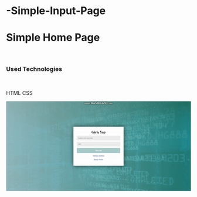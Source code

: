 # -Simple-Input-Page

 <h1>Simple Home Page</h1>
 <br>
 <h3>Used Technologies</h3>
 <br>
 <p> HTML CSS<p/>
 
 ![](ekran.gif)

